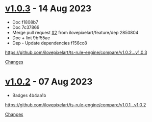 <a name="v1.0.3"></a>
# [v1.0.3](https://github.com/ilovepixelart/ts-rule-engine/releases/tag/v1.0.3) - 14 Aug 2023

- Doc  f1808b7
- Doc  7c37869
- Merge pull request [#2](https://github.com/ilovepixelart/ts-rule-engine/issues/2) from ilovepixelart/feature/dep  2850804
- Doc + lint  9bf55ae
- Dep - Update dependencies  f156cc8

https://github.com/ilovepixelart/ts-rule-engine/compare/v1.0.2...v1.0.3

[Changes][v1.0.3]


<a name="v1.0.2"></a>
# [v1.0.2](https://github.com/ilovepixelart/ts-rule-engine/releases/tag/v1.0.2) - 07 Aug 2023

- Badges  4b4aa1b

https://github.com/ilovepixelart/ts-rule-engine/compare/v1.0.1...v1.0.2

[Changes][v1.0.2]


[v1.0.3]: https://github.com/ilovepixelart/ts-rule-engine/compare/v1.0.2...v1.0.3
[v1.0.2]: https://github.com/ilovepixelart/ts-rule-engine/tree/v1.0.2

<!-- Generated by https://github.com/rhysd/changelog-from-release v3.7.1 -->
